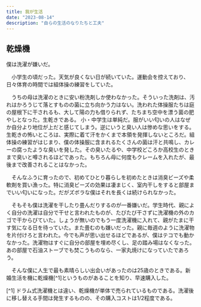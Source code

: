 ```yaml
---
title: 我が生活
date: "2023-08-14"
description: "自らの生活のなりたちと工夫"
---
```


## 乾燥機

僕は洗濯が嫌いだ。

　小学生の頃だった。天気が良くない日が続いていた。運動会を控えており、日々体育の時間では組体操の練習をしていた。

　うちの母は洗濯のときに安い粉洗剤しか使わなかった。そういった洗剤は、汚れはかろうじて落とすものの菌に立ち向かう力はない。洗われた体操服たちは庭の屋根下に干されるも、大して陽の力も借りられず、たちまち空中を漂う菌の肥やしとなった。生乾きである。
小・中学生は単純だ。服がいい匂いの人はなぜか自分より地位が上だと感じてしまう。逆にいうと臭い人は惨めな思いをする。生乾きの怖いところは、実際に着て汗をかくまで本領を発揮しないところだ。組体操の練習がはじまり、僕の体操服に含まれるたくさんの菌は汗と共鳴し、カレーの腐ったような臭いを発した。その臭いたるや、中学校どころか高校生のときまで臭いと噂されるほどであった。もちろん母に何度もクレームを入れたが、最後まで改善されることはなかった。

　そんなふうに育ったので、初めてひとり暮らしを初めたときは消臭ビーズや柔軟剤を買い漁った。特に消臭ビーズの効果は凄まじく、室内干しをすると部屋までいい匂いになった。だがズボラな僕はそれを長くは続けられなかった。

　そもそも僕は洗濯を干したり畳んだりするのが一番嫌いだ。学生時代、親によく自分の洗濯は自分で干せと言われたものが、たびたび干さずに洗濯機の外のカゴで干からびていた。しょうが無いのでもう一度洗濯機に入れて、親がたまに干す気になる日を待っていた。また畳むのも嫌いだった。親に毎週のように洗濯物を片付けろと言われた。今でも声が思い出せるほどであるが、僕はテコでも動かなかった。洗濯物はすぐに自分の部屋を埋め尽くし、足の踏み場はなくなった。あの部屋で石油ストーブでも焚こうものなら、一家丸焼けになっていたであろう。

　そんな僕に人生で最も素晴らしい出会いがあったのは25歳のときである。新婚生活を機に乾燥機[^1]というものがあることを知り、早速購入した。


[^1] ドラム式洗濯機とは違い、乾燥機が単体で売られているものである。洗濯後に移し替える手間は発生するものの、その購入コストは1/2程度である。